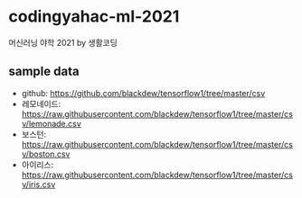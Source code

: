 # codingyahac-ml-2021
머신러닝 야학 2021 by 생활코딩

## sample data
- github: https://github.com/blackdew/tensorflow1/tree/master/csv
- 레모네이드: https://raw.githubusercontent.com/blackdew/tensorflow1/tree/master/csv/lemonade.csv
- 보스턴: https://raw.githubusercontent.com/blackdew/tensorflow1/tree/master/csv/boston.csv
- 아이리스: https://raw.githubusercontent.com/blackdew/tensorflow1/tree/master/csv/iris.csv
